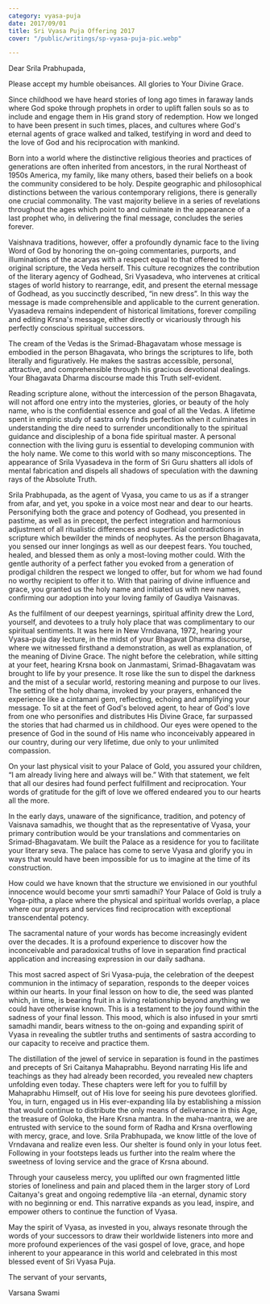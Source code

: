 ```yaml
---
category: vyasa-puja
date: 2017/09/01
title: Sri Vyasa Puja Offering 2017
cover: "/public/writings/sp-vyasa-puja-pic.webp"

---
```

Dear Srila Prabhupada,

Please accept my humble obeisances. All glories to Your Divine Grace.

Since childhood we have heard stories of long ago times in faraway lands where God spoke through prophets in order to uplift fallen souls so as to include and engage them in His grand story of redemption. How we longed to have been present in such times, places, and cultures where God's eternal agents of grace walked and talked, testifying in word and deed to the love of God and his reciprocation with mankind.

Born into a world where the distinctive religious theories and practices of generations are often inherited from ancestors, in the rural Northeast of 1950s America, my family, like many others, based their beliefs on a book the community considered to be holy. Despite geographic and philosophical distinctions between the various contemporary religions, there is generally one crucial commonality. The vast majority believe in a series of revelations throughout the ages which point to and culminate in the appearance of a last prophet who, in delivering the final message, concludes the series forever.

Vaishnava traditions, however, offer a profoundly dynamic face to the living Word of God by honoring the on-going commentaries, purports, and illuminations of the acaryas with a respect equal to that offered to the original scripture, the Veda herself. This culture recognizes the contribution of the literary agency of Godhead, Sri Vyasadeva, who intervenes at critical stages of world history to rearrange, edit, and present the eternal message of Godhead, as you succinctly described, “in new dress”. In this way the message is made comprehensible and applicable to the current generation. Vyasadeva remains independent of historical limitations, forever compiling and editing Krsna's message, either directly or vicariously through his perfectly conscious spiritual successors.

The cream of the Vedas is the Srimad-Bhagavatam whose message is embodied in the person Bhagavata, who brings the scriptures to life, both literally and figuratively. He makes the sastras accessible, personal, attractive, and comprehensible through his gracious devotional dealings. Your Bhagavata Dharma discourse made this Truth self-evident.

Reading scripture alone, without the intercession of the person Bhagavata, will not afford one entry into the mysteries, glories, or beauty of the holy name, who is the confidential essence and goal of all the Vedas. A lifetime spent in empiric study of sastra only finds perfection when it culminates in understanding the dire need to surrender unconditionally to the spiritual guidance and discipleship of a bona fide spiritual master. A personal connection with the living guru is essential to developing communion with the holy name. We come to this world with so many misconceptions. The appearance of Srila Vyasadeva in the form of Sri Guru shatters all idols of mental fabrication and dispels all shadows of speculation with the dawning rays of the Absolute Truth.

Srila Prabhupada, as the agent of Vyasa, you came to us as if a stranger from afar, and yet, you spoke in a voice most near and dear to our hearts. Personifying both the grace and potency of Godhead, you presented in pastime, as well as in precept, the perfect integration and harmonious adjustment of all ritualistic differences and superficial contradictions in scripture which bewilder the minds of neophytes. As the person Bhagavata, you sensed our inner longings as well as our deepest fears. You touched, healed, and blessed them as only a most-loving mother could. With the gentle authority of a perfect father you evoked from a generation of prodigal children the respect we longed to offer, but for whom we had found no worthy recipient to offer it to. With that pairing of divine influence and grace, you granted us the holy name and initiated us with new names, confirming our adoption into your loving family of Gaudiya Vaisnavas.

As the fulfilment of our deepest yearnings, spiritual affinity drew the Lord, yourself, and devotees to a truly holy place that was complimentary to our spiritual sentiments. It was here in New Vrndavana, 1972, hearing your Vyasa-puja day lecture, in the midst of your Bhagavat Dharma discourse, where we witnessed firsthand a demonstration, as well as explanation, of the meaning of Divine Grace. The night before the celebration, while sitting at your feet, hearing Krsna book on Janmastami, Srimad-Bhagavatam was brought to life by your presence. It rose like the sun to dispel the darkness and the mist of a secular world, restoring meaning and purpose to our lives. The setting of the holy dhama, invoked by your prayers, enhanced the experience like a cintamani gem, reflecting, echoing and amplifying your message. To sit at the feet of God's beloved agent, to hear of God's love from one who personifies and distributes His Divine Grace, far surpassed the stories that had charmed us in childhood. Our eyes were opened to the presence of God in the sound of His name who inconceivably appeared in our country, during our very lifetime, due only to your unlimited compassion.

On your last physical visit to your Palace of Gold, you assured your children, “I am already living here and always will be.” With that statement, we felt that all our desires had found perfect fulfillment and reciprocation. Your words of gratitude for the gift of love we offered endeared you to our hearts all the more.

In the early days, unaware of the significance, tradition, and potency of Vaisnava samadhis, we thought that as the representative of Vyasa, your primary contribution would be your translations and commentaries on Srimad-Bhagavatam. We built the Palace as a residence for you to facilitate your literary seva. The palace has come to serve Vyasa and glorify you in ways that would have been impossible for us to imagine at the time of its construction.

How could we have known that the structure we envisioned in our youthful innocence would become your smrti samadhi? Your Palace of Gold is truly a Yoga-pitha, a place where the physical and spiritual worlds overlap, a place where our prayers and services find reciprocation with exceptional transcendental potency.

The sacramental nature of your words has become increasingly evident over the decades. It is a profound experience to discover how the inconceivable and paradoxical truths of love in separation find practical application and increasing expression in our daily sadhana.

This most sacred aspect of Sri Vyasa-puja, the celebration of the deepest communion in the intimacy of separation, responds to the deeper voices within our hearts. In your final lesson on how to die, the seed was planted which, in time, is bearing fruit in a living relationship beyond anything we could have otherwise known. This is a testament to the joy found within the sadness of your final lesson. This mood, which is also infused in your smrti samadhi mandir, bears witness to the on-going and expanding spirit of Vyasa in revealing the subtler truths and sentiments of sastra according to our capacity to receive and practice them.

The distillation of the jewel of service in separation is found in the pastimes and precepts of Sri Caitanya Mahaprabhu. Beyond narrating His life and teachings as they had already been recorded, you revealed new chapters unfolding even today. These chapters were left for you to fulfill by Mahaprabhu Himself, out of His love for seeing his pure devotees glorified. You, in turn, engaged us in His ever-expanding lila by establishing a mission that would continue to distribute the only means of deliverance in this Age, the treasure of Goloka, the Hare Krsna mantra. In the maha-mantra, we are entrusted with service to the sound form of Radha and Krsna overflowing with mercy, grace, and love. Srila Prabhupada, we know little of the love of Vrndavana and realize even less. Our shelter is found only in your lotus feet. Following in your footsteps leads us further into the realm where the sweetness of loving service and the grace of Krsna abound.

Through your causeless mercy, you uplifted our own fragmented little stories of loneliness and pain and placed them in the larger story of Lord Caitanya's great and ongoing redemptive lila -an eternal, dynamic story with no beginning or end. This narrative expands as you lead, inspire, and empower others to continue the function of Vyasa.

May the spirit of Vyasa, as invested in you, always resonate through the words of your successors to draw their worldwide listeners into more and more profound experiences of the vasi gospel of love, grace, and hope inherent to your appearance in this world and celebrated in this most blessed event of Sri Vyasa Puja.

The servant of your servants,

Varsana Swami